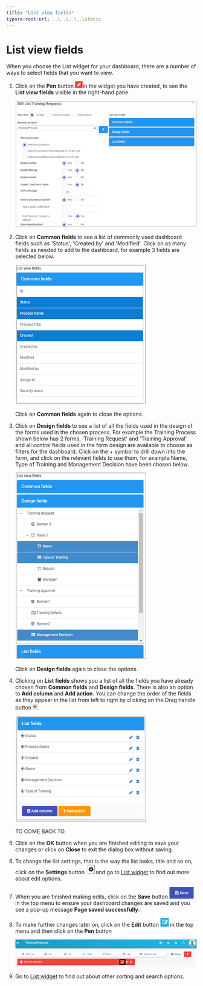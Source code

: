 ```yaml
---
title: "List view fields"
typora-root-url: ..\..\..\..\static
---
```

# List view fields #

When you choose the List widget for your dashboard, there are a number of ways to select fields that you want to view.

1. Click on the **Pen** button ![Pen button](images/pen.png)in the widget you have created, to see the **List view fields** visible in the right-hand pane.

   ![List view fields](images/listconfig_frame.png)

2. Click on **Common fields** to see a list of commonly used dashboard fields such as 'Status', 'Created by' and 'Modified'. Click on as many fields as needed to add to the dashboard, for example 3 fields are selected below.

   ![Common fields](images/commonfields.png)

   Click on **Common fields** again to close the options.

3. Click on **Design fields** to see a list of all the fields used in the design of the forms used in the chosen process. For example the Training Process shown below has 2 forms, 'Training Request' and 'Training Approval' and all control fields used in the form design are available to choose as filters for the dashboard. Click on the + symbol to drill down into the form, and click on the relevant fields to use them, for example Name, Type of Training and Management Decision have been chosen below. 

   ![Design fields](images/designfields.png)

   Click on **Design fields** again to close the options.

4. Clicking on **List fields** shows you a list of all the fields you have already chosen from **Common fields** and **Design fields**. There is also an option to **Add column** and **Add action**. You can change the order of the fields as they appear in the list from left to right by clicking on the Drag handle button ![Drag handle](images/draghandlewhite.png). 

   ![List fields](images/listfields.png)

   TO COME BACK TO.

5. Click on the **OK** button when you are finished editing to save your changes or click on **Close** to exit the dialog box without saving.

5. To change the list settings, that is the way the list looks, title and so on, click on the **Settings** button ![Settings button](images/cog.png)and go to [List widget](pages/list.md) to find out more about edit options.

5. When you are finished making edits, click on the **Save** button ![Save button](images/save.png) in the top menu to ensure your dashboard changes are saved and you see a pop-up message **Page saved successfully**.

6. To make further changes later on, click on the **Edit** button ![Edit button](images/edit.png) in the top menu and then click on the **Pen** button

   ![Pen button in a widget](images/penbutton.png) 

7. Go to [List widget](#list.md) to find out about other sorting and search options. 